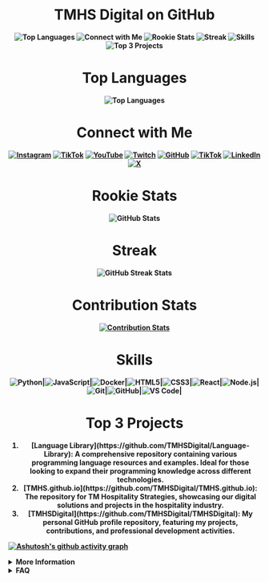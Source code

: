 <div align="center">

# <strong>TMHS Digital on GitHub

![Top Languages](https://img.shields.io/badge/Top%20Languages-ff4c4c?style=for-the-badge&logo=appveyor&logoColor=white&link=#top-languages)
![Connect with Me](https://img.shields.io/badge/Connect%20with%20Me-ff4c4c?style=for-the-badge&logo=appveyor&logoColor=white&link=#connect-with-me)
![Rookie Stats](https://img.shields.io/badge/Rookie%20Stats-ff4c4c?style=for-the-badge&logo=appveyor&logoColor=white&link=#rookie-stats)
![Streak](https://img.shields.io/badge/Streak-ff4c4c?style=for-the-badge&logo=appveyor&logoColor=white&link=#streak)
![Skills](https://img.shields.io/badge/Skills-ff4c4c?style=for-the-badge&logo=appveyor&logoColor=white&link=#skills)
![Top 3 Projects](https://img.shields.io/badge/Top%203%20Projects-ff4c4c?style=for-the-badge&logo=appveyor&logoColor=white&link=#top-3-projects)

# <strong>Top Languages
![Top Languages](https://github-readme-stats.vercel.app/api/top-langs/?username=TMHSDigital&layout=compact&theme=radical) 

# <strong>Connect with Me

[![Instagram](https://img.shields.io/badge/Instagram-E4405F?style=for-the-badge&logo=instagram&logoColor=white)](https://instagram.com/fOuttaMyPaint)
[![TikTok](https://img.shields.io/badge/TikTok-000000?style=for-the-badge&logo=tiktok&logoColor=white)](https://tiktok.com/@fOuttaMyPaint)
[![YouTube](https://img.shields.io/badge/YouTube-FF0000?style=for-the-badge&logo=youtube&logoColor=white)](https://www.youtube.com/channel/UCeA22MjbnroVywVLC6z8oug)
[![Twitch](https://img.shields.io/badge/Twitch-9146FF?style=for-the-badge&logo=twitch&logoColor=white)](https://twitch.tv/fOuttaMyPaint)
[![GitHub](https://img.shields.io/badge/GitHub-100000?style=for-the-badge&logo=github&logoColor=white)](https://github.com/TMHSDigital)
[![TikTok](https://img.shields.io/badge/TikTok-000000?style=for-the-badge&logo=tiktok&logoColor=white)](https://tiktok.com/@TMHS.Digital)
[![LinkedIn](https://img.shields.io/badge/LinkedIn-0077B5?style=for-the-badge&logo=linkedin&logoColor=white)](https://linkedin.com/in/yourprofile)
[![X](https://img.shields.io/badge/X-333333?style=for-the-badge&logo=x&logoColor=white)](https://x.com/yourusername)

# <strong>Rookie Stats
![GitHub Stats](https://github-readme-stats.vercel.app/api?username=TMHSDigital&show_icons=true&theme=radical)

# <strong>Streak
![GitHub Streak Stats](https://github-readme-streak-stats.herokuapp.com/?user=TMHSDigital&theme=dark)

# <strong>Contribution Stats
[![Contribution Stats](https://github-contribution-stats.vercel.app/api/?username=TMHSDigital)](https://github.com/LordDashMe/github-contribution-stats)

# <strong>Skills

<div style="display: flex; justify-content: center; flex-wrap: wrap;">
    <img src="https://img.shields.io/badge/Python-3776AB?style=for-the-badge&logo=python&logoColor=white" alt="Python"> |
    <img src="https://img.shields.io/badge/JavaScript-F7DF1E?style=for-the-badge&logo=javascript&logoColor=black" alt="JavaScript"> |
    <img src="https://img.shields.io/badge/Docker-2496ED?style=for-the-badge&logo=docker&logoColor=white" alt="Docker"> |
    <img src="https://img.shields.io/badge/HTML5-E34F26?style=for-the-badge&logo=html5&logoColor=white" alt="HTML5"> |
    <img src="https://img.shields.io/badge/CSS3-1572B6?style=for-the-badge&logo=css3&logoColor=white" alt="CSS3"> |
    <img src="https://img.shields.io/badge/React-20232A?style=for-the-badge&logo=react&logoColor=61DAFB" alt="React"> |
    <img src="https://img.shields.io/badge/Node.js-339933?style=for-the-badge&logo=nodedotjs&logoColor=white" alt="Node.js"> |
    <img src="https://img.shields.io/badge/Git-F05032?style=for-the-badge&logo=git&logoColor=white" alt="Git"> |
    <img src="https://img.shields.io/badge/GitHub-181717?style=for-the-badge&logo=github&logoColor=white" alt="GitHub"> |
    <img src="https://img.shields.io/badge/VS%20Code-0078D4?style=for-the-badge&logo=visual-studio-code&logoColor=white" alt="VS Code"> |
</div>

<div align="center">
    
# <strong>Top 3 Projects
<ol>
  <li>
<strong> [Language Library](https://github.com/TMHSDigital/Language-Library): A comprehensive repository containing various programming language resources and examples. Ideal for those looking to expand their programming knowledge across different technologies.
 </li>
  <li>
<strong> [TMHS.github.io](https://github.com/TMHSDigital/TMHS.github.io): The repository for TM Hospitality Strategies, showcasing our digital solutions and projects in the hospitality industry.
     </li>
  <li>
<strong> [TMHSDigital](https://github.com/TMHSDigital/TMHSDigital): My personal GitHub profile repository, featuring my projects, contributions, and professional development activities.
  </li>
</ol>

</div>
</div>

<strong>[![Ashutosh's github activity graph](https://github-readme-activity-graph.vercel.app/graph?username=TMHSDigital&bg_color=000000&color=00ff33&line=ffea00&point=009903&area=true&hide_border=true)](https://github.com/ashutosh00710/github-readme-activity-graph)

<details>
  <summary>More Information</summary>
  <p>Coming Soon!</p>
</details>

<details>
  <summary>FAQ</summary>
  <p>Coming Soon!</p>
</div>
